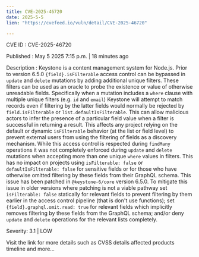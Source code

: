 ```yaml
---
title: CVE-2025-46720
date: 2025-5-5
lien: "https://cvefeed.io/vuln/detail/CVE-2025-46720"

---
```


CVE ID : CVE-2025-46720

Published :  May 5
2025
7:15 p.m. | 18 minutes ago

Description : Keystone is a content management system for Node.js. Prior to version 6.5.0
`{field}.isFilterable` access control can be bypassed in `update` and `delete` mutations by adding additional unique filters. These filters can be used as an oracle to probe the existence or value of otherwise unreadable fields. Specifically
when a mutation includes a `where` clause with multiple unique filters (e.g. `id` and `email`)
Keystone will attempt to match records even if filtering by the latter fields would normally be rejected by `field.isFilterable` or `list.defaultIsFilterable`. This can allow malicious actors to infer the presence of a particular field value when a filter is successful in returning a result. This affects any project relying on the default or dynamic `isFilterable` behavior (at the list or field level) to prevent external users from using the filtering of fields as a discovery mechanism. While this access control is respected during `findMany` operations
it was not completely enforced during `update` and `delete` mutations when accepting more than one unique `where` values in filters. This has no impact on projects using `isFilterable: false` or `defaultIsFilterable: false` for sensitive fields
or for those who have otherwise omitted filtering by these fields from their GraphQL schema. This issue has been patched in `@keystone-6/core` version 6.5.0. To mitigate this issue in older versions where patching is not a viable pathway
set `isFilterable: false` statically for relevant fields to prevent filtering by them earlier in the access control pipeline (that is
don't use functions); set `{field}.graphql.omit.read: true` for relevant fields
which implicitly removes filtering by these fields from the GraphQL schema; and/or deny `update` and `delete` operations for the relevant lists completely.

Severity: 3.1 | LOW

Visit the link for more details
such as CVSS details
affected products
timeline
and more...
